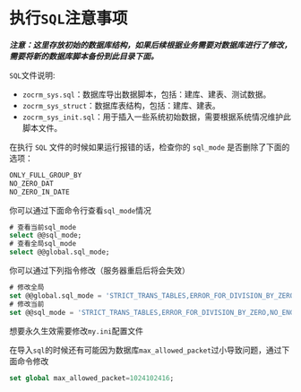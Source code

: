 # 执行`SQL`注意事项

***注意：这里存放初始的数据库结构，如果后续根据业务需要对数据库进行了修改，需要将新的数据库脚本备份到此目录下面。***

`SQL`文件说明:

- `zocrm_sys.sql`：数据库导出数据脚本，包括：建库、建表、测试数据。
- `zocrm_sys_struct`：数据库表结构，包括：建库、建表。
- `zocrm_sys_init.sql`：用于插入一些系统初始数据，需要根据系统情况维护此脚本文件。

在执行 `SQL` 文件的时候如果运行报错的话，检查你的 `sql_mode` 是否删除了下面的选项：

```txt
ONLY_FULL_GROUP_BY
NO_ZERO_DAT
NO_ZERO_IN_DATE
```

你可以通过下面命令行查看`sql_mode`情况

```sql
# 查看当前sql_mode
select @@sql_mode;
# 查看全局sql_mode
select @@global.sql_mode;
```

你可以通过下列指令修改（服务器重启后将会失效）

```sql
# 修改全局
set @@global.sql_mode = 'STRICT_TRANS_TABLES,ERROR_FOR_DIVISION_BY_ZERO,NO_ENGINE_SUBSTITUTION';
# 修改当前
set @@sql_mode = 'STRICT_TRANS_TABLES,ERROR_FOR_DIVISION_BY_ZERO,NO_ENGINE_SUBSTITUTION';
```

想要永久生效需要修改`my.ini`配置文件

在导入`sql`的时候还有可能因为数据库`max_allowed_packet`过小导致问题，通过下面命令修改

```	sql
set global max_allowed_packet=1024102416;
```






